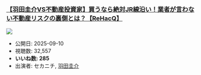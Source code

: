 ### [【羽田圭介VS不動産投資家】買うなら絶対JR線沿い！業者が言わない不動産リスクの裏側とは？【ReHacQ】](https://www.youtube.com/watch?v=SkpOBjRe6jc)
[![](https://img.youtube.com/vi/SkpOBjRe6jc/sddefault.jpg)](https://www.youtube.com/watch?v=SkpOBjRe6jc)
-   公開日: 2025-09-10
-   視聴数: 32,557
-   **いいね数: 285**
-   出演者: セカニチ, [羽田圭介](/rehacq_fan/people/羽田圭介 "wikilink")

